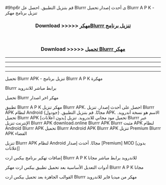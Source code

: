 #9hp6r قم بتنزيل التطبيق. احصل عل Blurrr  ى أحدث إصدار.تحميل Blurrr  A P K - تنزيل برنامج مهكر



<div align="center">
<h3>Download >>>>> <a href="https://ar-sites.web.app/?ar= Blurrr ">مهكرBlurrr  تنزيل برنامج</a></h3><br>

<h3>Download >>>>> <a href="https://ar-sites.web.app/?ar= Blurrr ">تحميل Blurrr  مهكر</a></h3>
</div>


----------------------------------------------------------

----------------------------------------------------------

----------------------------------------------------------

----------------------------------------------------------


تحميل Blurrr  APK - تنزيل برنامج Blurrr  A P K مهكرة

Blurrr  برابط مباشر للاندرويد

تحميل Blurrr  مهكر اخر اصدار

تطبيق Blurrr  A P K مهكر
تنزيل Blurrr  APK. احصل على أحدث إصدار.
تنزيل Blurrr  APK لنظام Android مجانًا.
قم بتنزيل التطبيق. {جودول} APK. الاسم هو نسخة أندرويد.
تحميل Blurrr  APK [بدون اعلانات]
تحميل مود مجاني للاندرويد.
تنزيل Blurrr  عبر الإنترنت
تنزيل Blurrr  APK
download.online Blurrr  APK
Blurrr  مثبت APK لنظام Android
Blurrr  APK
تحميل Blurrr  Android APK
Blurrr  APK تنزيل Premium
Blurrr  APK الفضاء

تنزيل Blurrr  APK لنظام Android مجانًا. أحدث إصدار [Premium] MOD [بدون إعلانات]

إضافات تهكير برنامج بيكس ارت Blurrr  A P K للاندرويد برابط مباشر مجانا

أدوات التعديل الأساسية بعد تحميل تطبيق بيكس ارت مهكر Blurrr  A P K مجانا

القوالب الجاهزة بعد تحميل بيكس ارت Blurrr  مهكر من ميديا فاير للاندرويد




